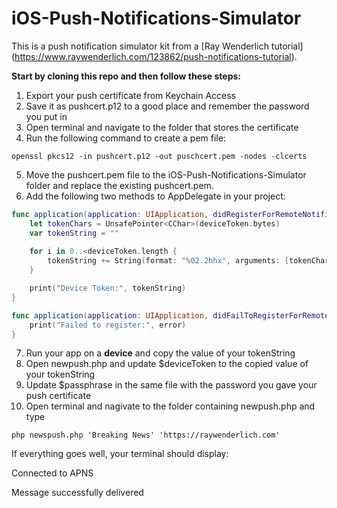 # iOS-Push-Notifications-Simulator

This is a push notification simulator kit from a [Ray Wenderlich tutorial] (https://www.raywenderlich.com/123862/push-notifications-tutorial).

**Start by cloning this repo and then follow these steps:**

1. Export your push certificate from Keychain Access
2. Save it as pushcert.p12 to a good place and remember the password you put in
3. Open terminal and navigate to the folder that stores the certificate
4. Run the following command to create a pem file:

  `openssl pkcs12 -in pushcert.p12 -out puschcert.pem -nodes -clcerts`
  
5. Move the pushcert.pem file to the iOS-Push-Notifications-Simulator folder and replace the existing pushcert.pem.
6. Add the following two methods to AppDelegate in your project:
```swift
func application(application: UIApplication, didRegisterForRemoteNotificationsWithDeviceToken deviceToken: NSData) {
    let tokenChars = UnsafePointer<CChar>(deviceToken.bytes)
    var tokenString = ""
                                        
    for i in 0..<deviceToken.length {
        tokenString += String(format: "%02.2hhx", arguments: [tokenChars[i]])
    }

    print("Device Token:", tokenString)
}

func application(application: UIApplication, didFailToRegisterForRemoteNotificationsWithError error: NSError) {
    print("Failed to register:", error)
}
```
7. Run your app on a **device** and copy the value of your tokenString
8. Open newpush.php and update $deviceToken to the copied value of your tokenString
9. Update $passphrase in the same file with the password you gave your push certificate
10. Open terminal and nagivate to the folder containing newpush.php and type

  `php newspush.php 'Breaking News' 'https://raywenderlich.com'`

If everything goes well, your terminal should display:

Connected to APNS

Message successfully delivered

